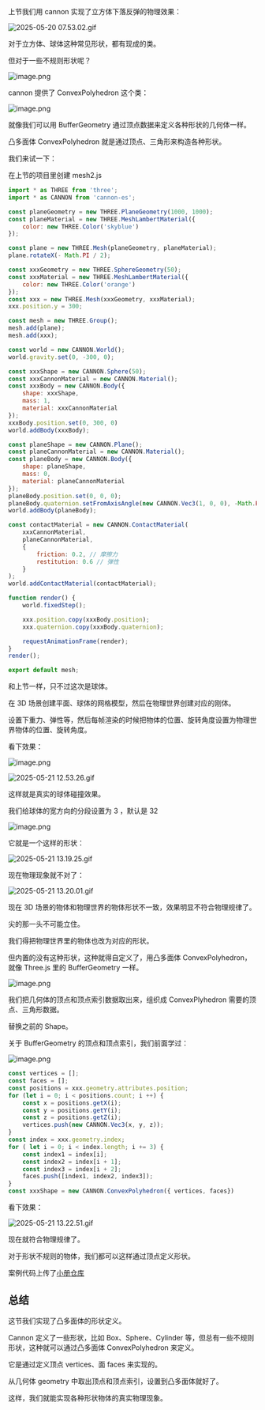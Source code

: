 上节我们用 cannon 实现了立方体下落反弹的物理效果：

![2025-05-20 07.53.02.gif](https://p9-juejin.byteimg.com/tos-cn-i-k3u1fbpfcp/53a73b16c3684f3185b1364dd1187064~tplv-k3u1fbpfcp-jj-mark:0:0:0:0:q75.image#?w=2274&h=1302&s=281674&e=gif&f=60&b=000000)

对于立方体、球体这种常见形状，都有现成的类。

但对于一些不规则形状呢？


![image.png](https://p9-juejin.byteimg.com/tos-cn-i-k3u1fbpfcp/3ee32b22519b4ef884b51fd5a498a227~tplv-k3u1fbpfcp-jj-mark:0:0:0:0:q75.image#?w=484&h=462&s=93091&e=png&b=fbfbfb)

cannon 提供了 ConvexPolyhedron 这个类：

![image.png](https://p1-juejin.byteimg.com/tos-cn-i-k3u1fbpfcp/226fdafa65564a2996c66ed975d419a3~tplv-k3u1fbpfcp-jj-mark:0:0:0:0:q75.image#?w=1562&h=362&s=93224&e=png&b=ffffff)

就像我们可以用 BufferGeometry 通过顶点数据来定义各种形状的几何体一样。

凸多面体 ConvexPolyhedron 就是通过顶点、三角形来构造各种形状。

我们来试一下：

在上节的项目里创建 mesh2.js

```javascript
import * as THREE from 'three';
import * as CANNON from 'cannon-es';

const planeGeometry = new THREE.PlaneGeometry(1000, 1000);
const planeMaterial = new THREE.MeshLambertMaterial({
    color: new THREE.Color('skyblue')
});

const plane = new THREE.Mesh(planeGeometry, planeMaterial);
plane.rotateX(- Math.PI / 2);

const xxxGeometry = new THREE.SphereGeometry(50);
const xxxMaterial = new THREE.MeshLambertMaterial({
    color: new THREE.Color('orange')
});
const xxx = new THREE.Mesh(xxxGeometry, xxxMaterial);
xxx.position.y = 300;

const mesh = new THREE.Group();
mesh.add(plane);
mesh.add(xxx);

const world = new CANNON.World();
world.gravity.set(0, -300, 0);

const xxxShape = new CANNON.Sphere(50);
const xxxCannonMaterial = new CANNON.Material();
const xxxBody = new CANNON.Body({
    shape: xxxShape,
    mass: 1,
    material: xxxCannonMaterial
});
xxxBody.position.set(0, 300, 0)
world.addBody(xxxBody);

const planeShape = new CANNON.Plane();
const planeCannonMaterial = new CANNON.Material();
const planeBody = new CANNON.Body({
    shape: planeShape,
    mass: 0,
    material: planeCannonMaterial
});
planeBody.position.set(0, 0, 0);
planeBody.quaternion.setFromAxisAngle(new CANNON.Vec3(1, 0, 0), -Math.PI / 2);
world.addBody(planeBody);

const contactMaterial = new CANNON.ContactMaterial(
    xxxCannonMaterial,
    planeCannonMaterial,
    {
        friction: 0.2, // 摩擦力
        restitution: 0.6 // 弹性
    }
);
world.addContactMaterial(contactMaterial);

function render() {
    world.fixedStep();

    xxx.position.copy(xxxBody.position);
    xxx.quaternion.copy(xxxBody.quaternion);

    requestAnimationFrame(render);
}
render();

export default mesh;
```
和上节一样，只不过这次是球体。

在 3D 场景创建平面、球体的网格模型，然后在物理世界创建对应的刚体。

设置下重力、弹性等，然后每帧渲染的时候把物体的位置、旋转角度设置为物理世界物体的位置、旋转角度。

看下效果：

![image.png](https://p3-juejin.byteimg.com/tos-cn-i-k3u1fbpfcp/3bbe2b7a6e3440928d7340956523ac3a~tplv-k3u1fbpfcp-jj-mark:0:0:0:0:q75.image#?w=950&h=578&s=86513&e=png&b=1f1f1f)

![2025-05-21 12.53.26.gif](https://p6-juejin.byteimg.com/tos-cn-i-k3u1fbpfcp/3258bd20d3354b6ea51e6566c9f8a122~tplv-k3u1fbpfcp-jj-mark:0:0:0:0:q75.image#?w=2274&h=1302&s=399473&e=gif&f=60&b=000000)

这样就是真实的球体碰撞效果。

我们给球体的宽方向的分段设置为 3 ，默认是 32

![image.png](https://p3-juejin.byteimg.com/tos-cn-i-k3u1fbpfcp/8c7b8add467a4c9bbac69bb7fee8c3fa~tplv-k3u1fbpfcp-jj-mark:0:0:0:0:q75.image#?w=1160&h=324&s=77925&e=png&b=1f1f1f)

它就是一个这样的形状：


![2025-05-21 13.19.25.gif](https://p6-juejin.byteimg.com/tos-cn-i-k3u1fbpfcp/5f0d8d88fdfa4ad997f1aefb0980e4be~tplv-k3u1fbpfcp-jj-mark:0:0:0:0:q75.image#?w=2274&h=1302&s=839963&e=gif&f=42&b=5789a2)

现在物理现象就不对了：

![2025-05-21 13.20.01.gif](https://p1-juejin.byteimg.com/tos-cn-i-k3u1fbpfcp/98a9a9384ead4891a9bc773d0756396b~tplv-k3u1fbpfcp-jj-mark:0:0:0:0:q75.image#?w=2274&h=1302&s=850740&e=gif&f=60&b=010101)

现在 3D 场景的物体和物理世界的物体形状不一致，效果明显不符合物理规律了。

尖的那一头不可能立住。

我们得把物理世界里的物体也改为对应的形状。

但内置的没有这种形状，这种就得自定义了，用凸多面体 ConvexPolyhedron，就像 Three.js 里的 BufferGeometry 一样。

![image.png](https://p9-juejin.byteimg.com/tos-cn-i-k3u1fbpfcp/0a271db8ade24228ab13f5968da1ebbc~tplv-k3u1fbpfcp-jj-mark:0:0:0:0:q75.image#?w=1610&h=1100&s=244299&e=png&b=1f1f1f)

我们把几何体的顶点和顶点索引数据取出来，组织成 ConvexPlyhedron 需要的顶点、三角形数据。

替换之前的 Shape。

关于 BufferGeometry 的顶点和顶点索引，我们前面学过：

![image.png](https://p6-juejin.byteimg.com/tos-cn-i-k3u1fbpfcp/5f6df0a3d55e4893811ef4611eaf236f~tplv-k3u1fbpfcp-jj-mark:0:0:0:0:q75.image#?w=1030&h=916&s=151058&e=png&b=ffffff)

```javascript
const vertices = [];
const faces = [];
const positions = xxx.geometry.attributes.position;
for (let i = 0; i < positions.count; i ++) {
    const x = positions.getX(i);
    const y = positions.getY(i);
    const z = positions.getZ(i);
    vertices.push(new CANNON.Vec3(x, y, z));
}
const index = xxx.geometry.index;
for ( let i = 0; i < index.length; i += 3) {
    const index1 = index[i];
    const index2 = index[i + 1];
    const index3 = index[i + 2];
    faces.push([index1, index2, index3]);
}
const xxxShape = new CANNON.ConvexPolyhedron({ vertices, faces})
```
看下效果：

![2025-05-21 13.22.51.gif](https://p9-juejin.byteimg.com/tos-cn-i-k3u1fbpfcp/e6646f1e5fdd425688ecf1d38ffdf00e~tplv-k3u1fbpfcp-jj-mark:0:0:0:0:q75.image#?w=2274&h=1302&s=607905&e=gif&f=60&b=000000)

现在就符合物理规律了。

对于形状不规则的物体，我们都可以这样通过顶点定义形状。

案例代码上传了[小册仓库](https://github.com/QuarkGluonPlasma/threejs-course-code/tree/main/three-quarks-test)

## 总结

这节我们实现了凸多面体的形状定义。

Cannon 定义了一些形状，比如 Box、Sphere、Cylinder 等，但总有一些不规则形状，这种就可以通过凸多面体 ConvexPolyhedron 来定义。

它是通过定义顶点 vertices、面 faces 来实现的。

从几何体 geometry 中取出顶点和顶点索引，设置到凸多面体就好了。

这样，我们就能实现各种形状物体的真实物理现象。
